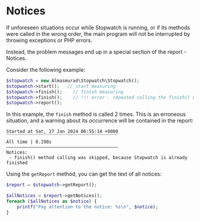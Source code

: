
# Notices

If unforeseen situations occur while Stopwatch is running, or if its methods were called in the wrong order, the main program will not be interrupted by throwing exceptions or PHP errors. 

Instead, the problem messages end up in a special section of the report - Notices.

Consider the following example:

```php
$stopwatch = new Almasmurad\Stopwatch\Stopwatch();
$stopwatch->start();   // start measuring
$stopwatch->finish();    // finish measuring
$stopwatch->finish();    // !!! error - repeated calling the finish() method 
$stopwatch->report();
```

In this example, the `finish` method is called 2 times. This is an erroneous situation, and a warning about its occurrence will be contained in the report:

```
Started at Sat, 27 Jan 2024 06:55:14 +0000
‾‾‾‾‾‾‾‾‾‾‾‾‾‾‾‾‾‾‾‾‾‾‾‾‾‾‾‾‾‾‾‾‾‾‾‾‾‾‾‾‾‾
All time | 0.198s
——————————————————————————————————————————
Notices:
 - finish() method calling was skipped, because Stopwatch is already finished
```

Using the `getReport` method, you can get the text of all notices:

```php
$report = $stopwatch->getReport();

$allNotices = $report->getNotices();
foreach ($allNotices as $notice) {
    printf("Pay attention to the notice: %s\n", $notice);
}
```

